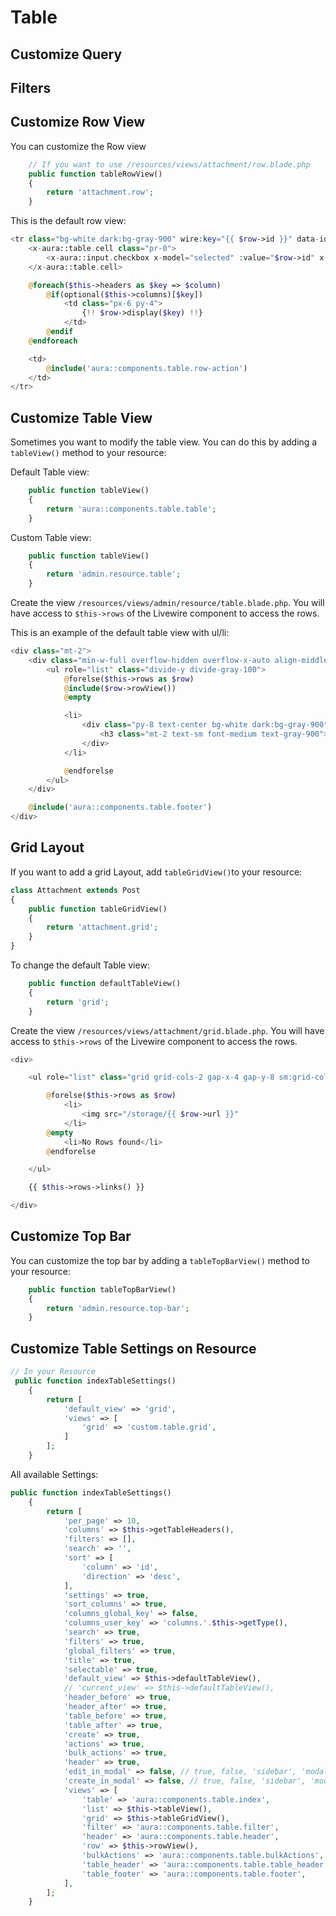 # Table

## Customize Query

## Filters

## Customize Row View

You can customize the Row view

```php
    // If you want to use /resources/views/attachment/row.blade.php
    public function tableRowView()
    {
        return 'attachment.row';
    }
```

This is the default row view:

```php
<tr class="bg-white dark:bg-gray-900" wire:key="{{ $row->id }}" data-id="{{ $row->id }}">
    <x-aura::table.cell class="pr-0">
        <x-aura::input.checkbox x-model="selected" :value="$row->id" x-on:click="toggleRow($event, {{ $row->id }})" />
    </x-aura::table.cell>

    @foreach($this->headers as $key => $column)
        @if(optional($this->columns)[$key])
            <td class="px-6 py-4">
                {!! $row->display($key) !!}
            </td>
        @endif
    @endforeach

    <td>
        @include('aura::components.table.row-action')
    </td>
</tr>
```

## Customize Table View

Sometimes you want to modify the table view. You can do this by adding a `tableView()` method to your resource:

Default Table view:
```php
    public function tableView()
    {
        return 'aura::components.table.table';
    }
```

Custom Table view:

```php
    public function tableView()
    {
        return 'admin.resource.table';
    }
```

Create the view `/resources/views/admin/resource/table.blade.php`. You will have access to `$this->rows` of the Livewire component to access the rows. 

This is an example of the default table view with ul/li:

```php
<div class="mt-2">
    <div class="min-w-full overflow-hidden overflow-x-auto align-middle border border-gray-400/30 sm:rounded-lg dark:border-gray-700 px-4">
        <ul role="list" class="divide-y divide-gray-100">
            @forelse($this->rows as $row)
            @include($row->rowView())
            @empty

            <li>
                <div class="py-8 text-center bg-white dark:bg-gray-900">
                    <h3 class="mt-2 text-sm font-medium text-gray-900">No entries available</h3>
                </div>
            </li>

            @endforelse
        </ul>
    </div>

    @include('aura::components.table.footer')
</div>
```


## Grid Layout
If you want to add a grid Layout, add `tableGridView()`to your resource:
```php
class Attachment extends Post
{
    public function tableGridView()
    {
        return 'attachment.grid';
    }
}
```

To change the default Table view:

```php
    public function defaultTableView()
    {
        return 'grid';
    }
```

Create the view `/resources/views/attachment/grid.blade.php`. You will have access to `$this->rows` of the Livewire component to access the rows. 

```php
<div>

    <ul role="list" class="grid grid-cols-2 gap-x-4 gap-y-8 sm:grid-cols-3 sm:gap-x-6 lg:grid-cols-4 xl:gap-x-8">

        @forelse($this->rows as $row)
            <li>
                <img src="/storage/{{ $row->url }}"
            </li>
        @empty
            <li>No Rows found</li>
        @endforelse

    </ul>

    {{ $this->rows->links() }}

</div>

```

## Customize Top Bar

You can customize the top bar by adding a `tableTopBarView()` method to your resource:

```php
    public function tableTopBarView()
    {
        return 'admin.resource.top-bar';
    }
```


## Customize Table Settings on Resource

```php
// In your Resource
 public function indexTableSettings()
    {
        return [
            'default_view' => 'grid',
            'views' => [
                'grid' => 'custom.table.grid',
            ]
        ];
    }
```

All available Settings:

```php
public function indexTableSettings()
    {
        return [
            'per_page' => 10,
            'columns' => $this->getTableHeaders(),
            'filters' => [],
            'search' => '',
            'sort' => [
                'column' => 'id',
                'direction' => 'desc',
            ],
            'settings' => true,
            'sort_columns' => true,
            'columns_global_key' => false,
            'columns_user_key' => 'columns.'.$this->getType(),
            'search' => true,
            'filters' => true,
            'global_filters' => true,
            'title' => true,
            'selectable' => true,
            'default_view' => $this->defaultTableView(),
            // 'current_view' => $this->defaultTableView(),
            'header_before' => true,
            'header_after' => true,
            'table_before' => true,
            'table_after' => true,
            'create' => true,
            'actions' => true,
            'bulk_actions' => true,
            'header' => true,
            'edit_in_modal' => false, // true, false, 'sidebar', 'modal'
            'create_in_modal' => false, // true, false, 'sidebar', 'modal'
            'views' => [
                'table' => 'aura::components.table.index',
                'list' => $this->tableView(),
                'grid' => $this->tableGridView(),
                'filter' => 'aura::components.table.filter',
                'header' => 'aura::components.table.header',
                'row' => $this->rowView(),
                'bulkActions' => 'aura::components.table.bulkActions',
                'table_header' => 'aura::components.table.table_header',
                'table_footer' => 'aura::components.table.footer',
            ],
        ];
    }
```